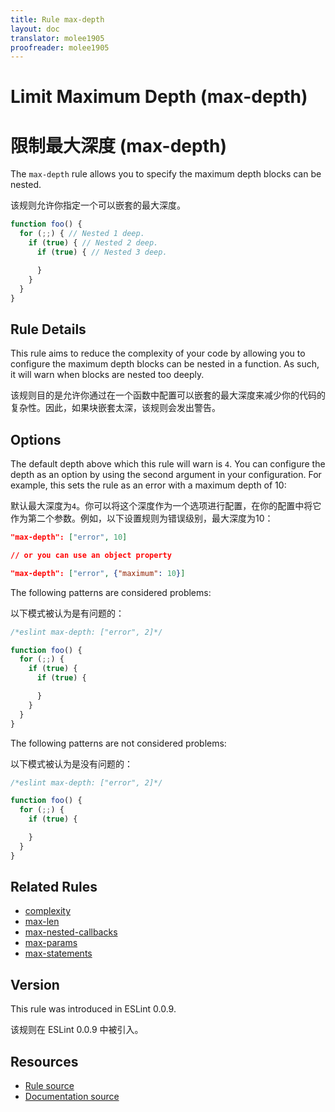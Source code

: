 ```yaml
---
title: Rule max-depth
layout: doc
translator: molee1905
proofreader: molee1905
---
```

<!-- Note: No pull requests accepted for this file. See README.md in the root directory for details. -->

# Limit Maximum Depth (max-depth)

# 限制最大深度 (max-depth)

The `max-depth` rule allows you to specify the maximum depth blocks can be nested.

该规则允许你指定一个可以嵌套的最大深度。

```js
function foo() {
  for (;;) { // Nested 1 deep.
    if (true) { // Nested 2 deep.
      if (true) { // Nested 3 deep.

      }
    }
  }
}
```

## Rule Details

This rule aims to reduce the complexity of your code by allowing you to configure the maximum depth blocks can be nested in a function. As such, it will warn when blocks are nested too deeply.

该规则目的是允许你通过在一个函数中配置可以嵌套的最大深度来减少你的代码的复杂性。因此，如果块嵌套太深，该规则会发出警告。

## Options

The default depth above which this rule will warn is `4`.  You can configure the depth as an option by using the second argument in your configuration. For example, this sets the rule as an error with a maximum depth of 10:

默认最大深度为`4`。你可以将这个深度作为一个选项进行配置，在你的配置中将它作为第二个参数。例如，以下设置规则为错误级别，最大深度为10：

```json
"max-depth": ["error", 10]

// or you can use an object property

"max-depth": ["error", {"maximum": 10}]
```

The following patterns are considered problems:

以下模式被认为是有问题的：

```js
/*eslint max-depth: ["error", 2]*/

function foo() {
  for (;;) {
    if (true) {
      if (true) {

      }
    }
  }
}
```

The following patterns are not considered problems:

以下模式被认为是没有问题的：

```js
/*eslint max-depth: ["error", 2]*/

function foo() {
  for (;;) {
    if (true) {

    }
  }
}
```


## Related Rules

* [complexity](complexity)
* [max-len](max-len)
* [max-nested-callbacks](max-nested-callbacks)
* [max-params](max-params)
* [max-statements](max-statements)

## Version

This rule was introduced in ESLint 0.0.9.

该规则在 ESLint 0.0.9 中被引入。

## Resources

* [Rule source](https://github.com/eslint/eslint/tree/master/lib/rules/max-depth.js)
* [Documentation source](https://github.com/eslint/eslint/tree/master/docs/rules/max-depth.md)
